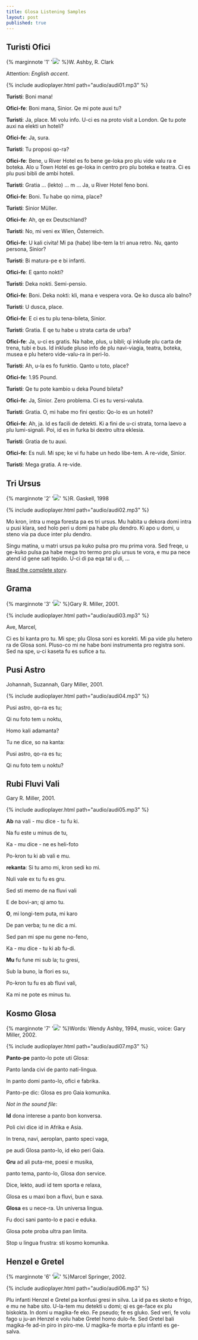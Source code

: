 ```yaml
---
title: Glosa Listening Samples
layout: post
published: true
---
```

  
## Turisti Ofici

{% marginnote '1' '![](../pic/audi02.jpg)' %}W. Ashby, R. Clark

Attention: *English accent*.

{% include audioplayer.html path="audio/audi01.mp3" %}

**Turisti**: Boni mana! 

**Ofici-fe**: Boni mana, Sinior. Qe mi pote auxi tu? 

**Turisti**: Ja, place. Mi volu info. U-ci es na proto visit a London. Qe tu pote auxi na elekti un hoteli? 

**Ofici-fe**: Ja, sura. 

**Turisti**: Tu proposi qo-ra? 

**Ofici-fe**: Bene, u River Hotel es fo bene ge-loka pro plu vide valu ra e boteka. Alo u Town Hotel es ge-loka in centro pro plu boteka e teatra. Ci es plu pusi bibli de ambi hoteli. 

**Turisti**: Gratia ... (lekto) ... m ... Ja, u River Hotel feno boni. 

**Ofici-fe**: Boni. Tu habe qo nima, place? 

**Turisti**: Sinior Müller. 

**Ofici-fe**: Ah, qe ex Deutschland? 

**Turisti**: No, mi veni ex Wien, Österreich. 

**Ofici-fe**: U kali civita! Mi pa (habe) libe-tem la tri anua retro. Nu, qanto persona, Sinior? 

**Turisti**: Bi matura-pe e bi infanti. 

**Ofici-fe**: E qanto nokti? 

**Turisti**: Deka nokti. Semi-pensio. 

**Ofici-fe**: Boni. Deka nokti: kli, mana e vespera vora. Qe ko dusca alo balno? 

**Turisti**: U dusca, place. 

**Ofici-fe**: E ci es tu plu tena-bileta, Sinior. 

**Turisti**: Gratia. E qe tu habe u strata carta de urba? 

**Ofici-fe**: Ja, u-ci es gratis. Na habe, plus, u bibli; qi inklude plu carta de trena, tubi e bus. Id inklude pluso info de plu navi-viagia, teatra, boteka, musea e plu hetero vide-valu-ra in peri-lo. 

**Turisti**: Ah, u-la es fo funktio. Qanto u toto, place? 

**Ofici-fe**: 1.95 Pound. 

**Turisti**: Qe tu pote kambio u deka Pound bileta? 

**Ofici-fe**: Ja, Sinior. Zero problema. Ci es tu versi-valuta. 

**Turisti**: Gratia. O, mi habe mo fini qestio: Qo-lo es un hoteli? 

**Ofici-fe**: Ah, ja. Id es facili de detekti. Ki a fini de u-ci strata, torna laevo a plu lumi-signali. Poi, id es in furka bi dextro ultra eklesia. 

**Turisti**: Gratia de tu auxi. 

**Ofici-fe**: Es nuli. Mi spe; ke vi fu habe un hedo libe-tem. A re-vide, Sinior. 

**Turisti**: Mega gratia. A re-vide. 

## Tri Ursus

{% marginnote '2' '![](../pic/gtexte14.jpg)' %}R. Gaskell, 1998

{% include audioplayer.html path="audio/audi02.mp3" %}

Mo kron, intra u mega foresta pa es tri ursus. Mu habita u dekora domi intra u pusi klara, sed holo peri u domi pa habe plu dendro. Ki apo u domi, u steno via pa duce inter plu dendro.

Singu matina, u matri ursus pa kuko pulsa pro mu prima vora. Sed freqe, u ge-kuko pulsa pa habe mega tro termo pro plu ursus te vora, e mu pa nece atend id gene sati tepido. U-ci di pa eqa tal u di, ...  

[Read the complete story](gtexte.htm#triursus).

## Grama

{% marginnote '3' '![](../pic/audi04.jpg)' %}Gary R. Miller, 2001.

{% include audioplayer.html path="audio/audi03.mp3" %}

Ave, Marcel,  

Ci es bi kanta pro tu. Mi spe; plu Glosa soni es korekti. Mi pa vide plu hetero ra de Glosa soni. Pluso-co mi ne habe boni instrumenta pro registra soni. Sed na spe, u-ci kaseta fu es sufice a tu.

## Pusi Astro

Johannah, Suzannah, Gary Miller, 2001.

{% include audioplayer.html path="audio/audi04.mp3" %}

Pusi astro, qo-ra es tu;  

Qi nu foto tem u noktu,  

Homo kali adamanta?  

Tu ne dice, so na kanta:  

Pusi astro, qo-ra es tu;  

Qi nu foto tem u noktu?

## Rubi Fluvi Vali

Gary R. Miller, 2001.

{% include audioplayer.html path="audio/audi05.mp3" %}

**Ab** na vali - mu dice - tu fu ki.  

Na fu este u minus de tu,  

Ka - mu dice - ne es heli-foto  

Po-kron tu ki ab vali e mu.  
  
**rekanta**: Si tu amo mi, kron sedi ko mi.  

Nuli vale ex tu fu es gru.  

Sed sti memo de na fluvi vali  

E de bovi-an; qi amo tu.  
  
**O**, mi longi-tem puta, mi karo  

De pan verba; tu ne dic a mi.  

Sed pan mi spe nu gene no-feno,  

Ka - mu dice - tu ki ab fu-di.  
  
**Mu** fu fune mi sub la; tu gresi,  

Sub la buno, la flori es su,  

Po-kron tu fu es ab fluvi vali,  

Ka mi ne pote es minus tu.  


## Kosmo Glosa

{% marginnote '7' '![](../pic/audi06.gif)' %}Words: Wendy Ashby, 1994, music, voice: Gary Miller, 2002.
	
{% include audioplayer.html path="audio/audi07.mp3" %}

**Panto-pe** panto-lo pote uti Glosa:  

Panto landa civi de panto nati-lingua.  

In panto domi panto-lo, ofici e fabrika.  

Panto-pe dic: Glosa es pro Gaia komunika.

*Not in the sound file*:

**Id** dona interese a panto bon konversa.

Poli civi dice id in Afrika e Asia.

In trena, navi, aeroplan, panto speci vaga,

pe audi Glosa panto-lo, id eko peri Gaia.

**Gru** ad ali puta-me, poesi e musika,

panto tema, panto-lo, Glosa don service.

Dice, lekto, audi id tem sporta e relaxa,

Glosa es u maxi bon a  fluvi, bun e saxa.  

**Glosa** es u nece-ra. Un universa lingua.

Fu doci sani panto-lo e paci e eduka.

Glosa pote proba ultra pan limita.

Stop u lingua frustra: sti kosmo komunika.

## Henzel e Gretel

{% marginnote '6' '![](../pic/audi05.jpg)' %}Marcel Springer, 2002.

{% include audioplayer.html path="audio/audi06.mp3" %}

Plu infanti Henzel e Gretel pa konfusi gresi in silva. La id pa es skoto e frigo, e mu ne habe sito. U-la-tem mu detekti u domi; qi es ge-face ex plu biskokta. In domi u magika-fe eko. Fe pseudo; fe es gluko. Sed veri, fe volu fago u ju-an Henzel e volu habe Gretel homo dulo-fe. Sed Gretel bali magika-fe ad-in piro in piro-me. U magika-fe morta e plu infanti es ge-salva.

